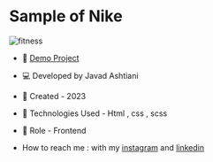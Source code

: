 # Sample of Nike


![fitness](https://user-images.githubusercontent.com/107030945/232207053-51dccf68-fd96-4f6e-a92c-4070d57fb082.png) 

- 🔗 [Demo Project](https://javadashtiani.github.io/project/)
- 💻 Developed by Javad Ashtiani
- 📆 Created - 2023
- 🔧 Technologies Used - Html , css , scss 
- 🧑‍ Role - Frontend

- How to reach me : with my [instagram](https://www.instagram.com/javadashtiani_web/) and [linkedin](https://www.linkedin.com/in/javadashtiani/)
